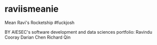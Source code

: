 # raviismeanie
Mean Ravi's Rocketship
#fuckjosh

BY AIESEC's software development and data sciences portfolio:
Ravindu Cooray
Darian Chen
Richard Qin
